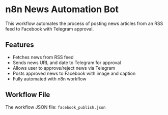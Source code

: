 # n8n News Automation Bot

This workflow automates the process of posting news articles from an RSS feed to Facebook with Telegram approval.

## Features
- Fetches news from RSS feed
- Sends news URL and date to Telegram for approval
- Allows user to approve/reject news via Telegram
- Posts approved news to Facebook with image and caption
- Fully automated with n8n workflow

## Workflow File
The workflow JSON file: `facebook_publish.json`
